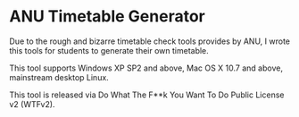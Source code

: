 # ANU Timetable Generator
Due to the rough and bizarre timetable check tools provides by ANU, I wrote this tools for students to generate their own timetable.

This tool supports Windows XP SP2 and above, Mac OS X 10.7 and above, mainstream desktop Linux.

This tool is released via Do What The F**k You Want To Do Public License v2 (WTFv2).